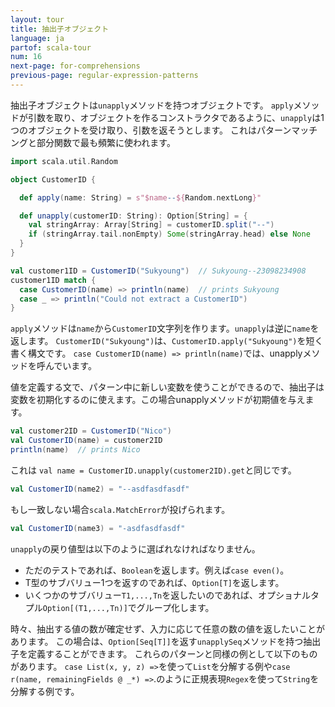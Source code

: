 ```yaml
---
layout: tour
title: 抽出子オブジェクト
language: ja
partof: scala-tour
num: 16
next-page: for-comprehensions
previous-page: regular-expression-patterns
---
```


抽出子オブジェクトは`unapply`メソッドを持つオブジェクトです。
`apply`メソッドが引数を取り、オブジェクトを作るコンストラクタであるように、`unapply`は1つのオブジェクトを受け取り、引数を返そうとします。
これはパターンマッチングと部分関数で最も頻繁に使われます。

```scala mdoc
import scala.util.Random

object CustomerID {

  def apply(name: String) = s"$name--${Random.nextLong}"

  def unapply(customerID: String): Option[String] = {
    val stringArray: Array[String] = customerID.split("--")
    if (stringArray.tail.nonEmpty) Some(stringArray.head) else None
  }
}

val customer1ID = CustomerID("Sukyoung")  // Sukyoung--23098234908
customer1ID match {
  case CustomerID(name) => println(name)  // prints Sukyoung
  case _ => println("Could not extract a CustomerID")
}
```

`apply`メソッドは`name`から`CustomerID`文字列を作ります。`unapply`は逆に`name`を返します。
 `CustomerID("Sukyoung")`は、`CustomerID.apply("Sukyoung")`を短く書く構文です。
 `case CustomerID(name) => println(name)`では、unapplyメソッドを呼んでいます。

値を定義する文で、パターン中に新しい変数を使うことができるので、抽出子は変数を初期化するのに使えます。この場合unapplyメソッドが初期値を与えます。

```scala mdoc
val customer2ID = CustomerID("Nico")
val CustomerID(name) = customer2ID
println(name)  // prints Nico
```
これは `val name = CustomerID.unapply(customer2ID).get`と同じです。

```scala mdoc
val CustomerID(name2) = "--asdfasdfasdf"
```
もし一致しない場合`scala.MatchError`が投げられます。

```scala mdoc:crash
val CustomerID(name3) = "-asdfasdfasdf"
```

`unapply`の戻り値型は以下のように選ばれなければなりません。

* ただのテストであれば、`Boolean`を返します。例えば`case even()`。
* T型のサブバリュー1つを返すのであれば、`Option[T]`を返します。
* いくつかのサブバリュー`T1,...,Tn`を返したいのであれば、オプショナルタプル`Option[(T1,...,Tn)]`でグループ化します。

時々、抽出する値の数が確定せず、入力に応じて任意の数の値を返したいことがあります。
この場合は、`Option[Seq[T]]`を返す`unapplySeq`メソッドを持つ抽出子を定義することができます。
これらのパターンと同様の例として以下のものがあります。
`case List(x, y, z) =>`を使って`List`を分解する例や`case r(name, remainingFields @ _*) =>`.のように正規表現`Regex`を使って`String`を分解する例です。
